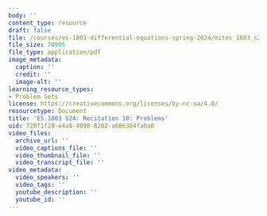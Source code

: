 ```yaml
---
body: ''
content_type: resource
draft: false
file: /courses/es-1803-differential-equations-spring-2024/mites_1803_s24_probsect-week10.pdf
file_size: 70995
file_type: application/pdf
image_metadata:
  caption: ''
  credit: ''
  image-alt: ''
learning_resource_types:
- Problem Sets
license: https://creativecommons.org/licenses/by-nc-sa/4.0/
resourcetype: Document
title: 'ES.1803 S24: Recitation 10: Problems'
uid: 720f1f28-e4a8-4090-8202-a686364fa0a0
video_files:
  archive_url: ''
  video_captions_file: ''
  video_thumbnail_file: ''
  video_transcript_file: ''
video_metadata:
  video_speakers: ''
  video_tags: ''
  youtube_description: ''
  youtube_id: ''
---
```

